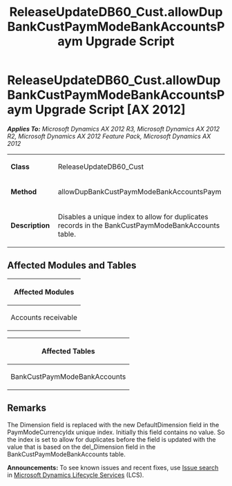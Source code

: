 ﻿---
title: ReleaseUpdateDB60_Cust.allowDupBankCustPaymModeBankAccountsPaym Upgrade Script
TOCTitle: ReleaseUpdateDB60_Cust.allowDupBankCustPaymModeBankAccountsPaym Upgrade Script
ms:assetid: e00c25d8-5b5b-c540-cf46-a102c288ec71
ms:mtpsurl: https://msdn.microsoft.com/en-us/library/JJ737264(v=AX.60)
ms:contentKeyID: 49711706
ms.date: 05/18/2015
mtps_version: v=AX.60
---

# ReleaseUpdateDB60\_Cust.allowDupBankCustPaymModeBankAccountsPaym Upgrade Script [AX 2012]


_**Applies To:** Microsoft Dynamics AX 2012 R3, Microsoft Dynamics AX 2012 R2, Microsoft Dynamics AX 2012 Feature Pack, Microsoft Dynamics AX 2012_

<table>
<colgroup>
<col style="width: 50%" />
<col style="width: 50%" />
</colgroup>
<tbody>
<tr class="odd">
<td><p><strong>Class</strong></p></td>
<td><p>ReleaseUpdateDB60_Cust</p></td>
</tr>
<tr class="even">
<td><p><strong>Method</strong></p></td>
<td><p>allowDupBankCustPaymModeBankAccountsPaym</p></td>
</tr>
<tr class="odd">
<td><p><strong>Description</strong></p></td>
<td><p>Disables a unique index to allow for duplicates records in the BankCustPaymModeBankAccounts table.</p></td>
</tr>
</tbody>
</table>


## Affected Modules and Tables

<table>
<colgroup>
<col style="width: 100%" />
</colgroup>
<thead>
<tr class="header">
<th><p>Affected Modules</p></th>
</tr>
</thead>
<tbody>
<tr class="odd">
<td><p>Accounts receivable</p></td>
</tr>
</tbody>
</table>


<table>
<colgroup>
<col style="width: 100%" />
</colgroup>
<thead>
<tr class="header">
<th><p>Affected Tables</p></th>
</tr>
</thead>
<tbody>
<tr class="odd">
<td><p>BankCustPaymModeBankAccounts</p></td>
</tr>
</tbody>
</table>


## Remarks

The Dimension field is replaced with the new DefaultDimension field in the PaymModeCurrencyIdx unique index. Initially this field contains no value. So the index is set to allow for duplicates before the field is updated with the value that is based on the del\_Dimension field in the BankCustPaymModeBankAccounts table.

  
**Announcements:** To see known issues and recent fixes, use [Issue search](http://go.microsoft.com/fwlink/?linkid=389258) in [Microsoft Dynamics Lifecycle Services](http://go.microsoft.com/fwlink/?linkid=306505) (LCS).

